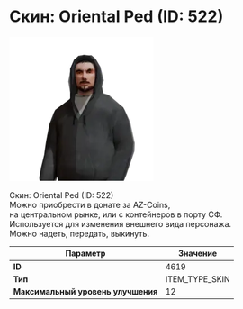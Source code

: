 # Скин: Oriental Ped (ID: 522)

![Item Image](../img/4619.webp?raw=true)

Скин: Oriental Ped (ID: 522)<br>Можно приобрести в донате за AZ-Coins,<br>на центральном рынке, или с контейнеров в порту СФ.<br>Используется для изменения внешнего вида персонажа. <br>Можно надеть, передать, выкинуть.


| Параметр | Значение |
|----------|----------|
| **ID** | 4619 |
| **Тип** | ITEM_TYPE_SKIN |
| **Максимальный уровень улучшения** | 12 |

